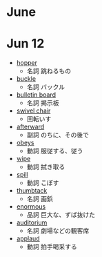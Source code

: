 # June

# Jun 12
* [hopper](https://ejje.weblio.jp/content/hopper)
  * 名詞 跳ねるもの
* [buckle](https://ejje.weblio.jp/content/buckle)
  * 名詞 バックル
* [bulletin board](https://ejje.weblio.jp/content/bulletin+board)
  * 名詞 掲示板
* [swivel chair](https://ejje.weblio.jp/content/swivel+chair)
  * 回転いす
* [afterward](https://ejje.weblio.jp/content/afterward)
  * 副詞 のちに、その後で
* [obeys](https://ejje.weblio.jp/content/obeys)
  * 動詞 服従する、従う
* [wipe](https://ejje.weblio.jp/content/wipe)
  * 動詞 拭き取る
* [spill](https://ejje.weblio.jp/content/spill)
  * 動詞 こぼす
* [thumbtack](https://ejje.weblio.jp/content/thumbtack)
  * 名詞 画鋲
* [enormous](https://ejje.weblio.jp/content/enormous)
  * 品詞 巨大な、ずば抜けた
* [auditorium](https://ejje.weblio.jp/content/auditorium)
  * 名詞 劇場などの観客席
* [applaud](https://ejje.weblio.jp/content/applaud)
  * 動詞 拍手喝采する